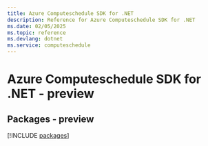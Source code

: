 ```yaml
---
title: Azure Computeschedule SDK for .NET
description: Reference for Azure Computeschedule SDK for .NET
ms.date: 02/05/2025
ms.topic: reference
ms.devlang: dotnet
ms.service: computeschedule
---
```

# Azure Computeschedule SDK for .NET - preview
## Packages - preview
[!INCLUDE [packages](computeschedule-index.md)]